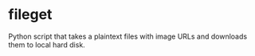# fileget
Python script that takes a plaintext files with image URLs and downloads them to local hard disk.
